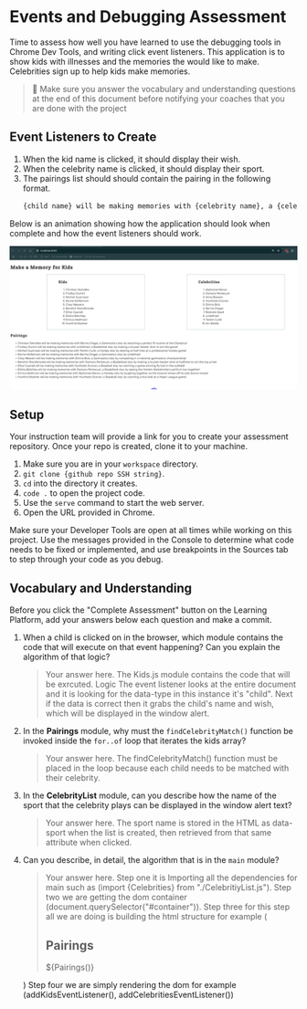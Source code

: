# Events and Debugging Assessment

Time to assess how well you have learned to use the debugging tools in Chrome Dev Tools, and writing click event listeners. This application is to show kids with illnesses and the memories the would like to make. Celebrities sign up to help kids make memories.

> 🧨 Make sure you answer the vocabulary and understanding questions at the end of this document before notifying your coaches that you are done with the project

## Event Listeners to Create

1. When the kid name is clicked, it should display their wish.
1. When the celebrity name is clicked, it should display their sport.
1. The pairings list should should contain the pairing in the following format.
    ```html
    {child name} will be making memories with {celebrity name}, a {celebrity sport} star, by {child wish}
    ```

Below is an animation showing how the application should look when complete and how the event listeners should work.

<img src="./images/debugging-events-assessment.gif" width="700px">

## Setup

Your instruction team will provide a link for you to create your assessment repository. Once your repo is created, clone it to your machine.

1. Make sure you are in your `workspace` directory.
1. `git clone {github repo SSH string}`.
1. `cd` into the directory it creates.
1. `code .` to open the project code.
1. Use the `serve` command to start the web server.
1. Open the URL provided in Chrome.

Make sure your Developer Tools are open at all times while working on this project. Use the messages provided in the Console to determine what code needs to be fixed or implemented, and use breakpoints in the Sources tab to step through your code as you debug.

## Vocabulary and Understanding

Before you click the "Complete Assessment" button on the Learning Platform, add your answers below each question and make a commit.

1. When a child is clicked on in the browser, which module contains the code that will execute on that event happening? Can you explain the algorithm of that logic?
   > Your answer here.  The Kids.js module contains the code that will be exrcuted. 
   Logic
   The event listener looks at the entire document and it is looking for the data-type in this instance it's "child". Next if the data is correct then it grabs the child's name and wish, which will be displayed in the window alert.
2. In the **Pairings** module, why must the `findCelebrityMatch()` function be invoked inside the `for..of` loop that iterates the kids array?
   > Your answer here. The findCelebrityMatch() function must be placed in the loop because each child needs to be matched with their celebrity.
3. In the **CelebrityList** module, can you describe how the name of the sport that the celebrity plays can be displayed in the window alert text?
   > Your answer here. The sport name is stored in the HTML as data-sport when the list is created, then retrieved from that same attribute when clicked.
4. Can you describe, in detail, the algorithm that is in the `main` module?
   > Your answer here. 
   Step one it is Importing all the dependencies for main such as (import {Celebrities} from "./CelebritiyList.js").
   Step two we are getting the dom container (document.querySelector("#container")).
   Step three for this step all we are doing is building the html structure for example (<article class="assignments">
        <h2>Pairings</h2>
        ${Pairings()}
    </article>)
    Step four we are simply rendering the dom for example (addKidsEventListener(), addCelebritiesEventListener())
